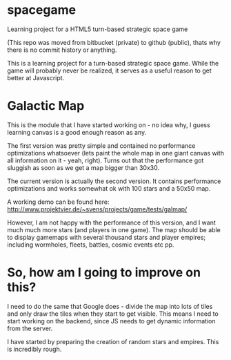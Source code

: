 spacegame
=========

Learning project for a HTML5 turn-based strategic space game

(This repo was moved from bitbucket (private) to github (public), thats why there is no commit history or anything.

This is a learning project for a turn-based strategic space game. While the game will probably never be realized, it serves as a useful reason to get better at Javascript.

Galactic Map
============

This is the module that I have started working on - no idea why, I guess learning canvas is a good enough reason as any.

The first version was pretty simple and contained no performance optimizations whatsoever (lets paint the whole map in one giant canvas with all information on it - yeah, right). Turns out that the performance got sluggish as soon as we get a map bigger than 30x30.

The current version is actually the second version. It contains performance optimizations and works somewhat ok with 100 stars and a 50x50 map.

A working demo can be found here:
http://www.projektvier.de/~svens/projects/game/tests/galmap/


However, I am not happy with the performance of this version, and I want much much more stars (and players in one game). The map should be able to display gamemaps with several thousand stars and player empires; including wormholes, fleets, battles, cosmic events etc pp.

So, how am I going to improve on this?
======================================

I need to do the same that Google does - divide the map into lots of tiles and only draw the tiles when they start to get visible. This means I need to start working on the backend, since JS needs to get dynamic information from the server.

I have started by preparing the creation of random stars and empires. This is incredibly rough.
